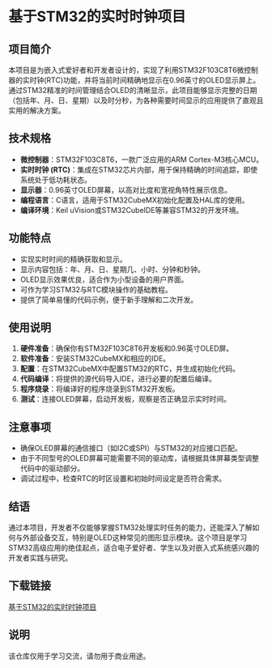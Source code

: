 # 基于STM32的实时时钟项目

## 项目简介

本项目是为嵌入式爱好者和开发者设计的，实现了利用STM32F103C8T6微控制器的实时钟(RTC)功能，并将当前时间精确地显示在0.96英寸的OLED显示屏上。通过STM32精准的时间管理结合OLED的清晰显示，此项目能够显示完整的日期（包括年、月、日、星期）以及时分秒，为各种需要时间显示的应用提供了直观且实用的解决方案。

## 技术规格

- **微控制器**：STM32F103C8T6，一款广泛应用的ARM Cortex-M3核心MCU。
- **实时时钟 (RTC)**：集成在STM32芯片内部，用于保持精确的时间追踪，即使系统处于低功耗状态。
- **显示器**：0.96英寸OLED屏幕，以高对比度和宽视角特性展示信息。
- **编程语言**：C语言，适用于STM32CubeMX初始化配置及HAL库的使用。
- **编译环境**：Keil uVision或STM32CubeIDE等兼容STM32的开发环境。

## 功能特点

- 实现实时时间的精确获取和显示。
- 显示内容包括：年、月、日、星期几、小时、分钟和秒钟。
- OLED显示效果优良，适合作为小型设备的用户界面。
- 可作为学习STM32与RTC模块操作的基础教程。
- 提供了简单易懂的代码示例，便于新手理解和二次开发。

## 使用说明

1. **硬件准备**：确保你有STM32F103C8T6开发板和0.96英寸OLED屏。
2. **软件准备**：安装STM32CubeMX和相应的IDE。
3. **配置**：在STM32CubeMX中配置STM32的RTC，并生成初始化代码。
4. **代码编译**：将提供的源代码导入IDE，进行必要的配置后编译。
5. **程序烧录**：将编译好的程序烧录到STM32开发板。
6. **测试**：连接OLED屏幕，启动开发板，观察是否正确显示实时时间。

## 注意事项

- 确保OLED屏幕的通信接口（如I2C或SPI）与STM32的对应接口匹配。
- 由于不同型号的OLED屏幕可能需要不同的驱动库，请根据具体屏幕类型调整代码中的驱动部分。
- 调试过程中，检查RTC的时区设置和初始时间设定是否符合需求。

## 结语

通过本项目，开发者不仅能够掌握STM32处理实时任务的能力，还能深入了解如何与外部设备交互，特别是OLED这种常见的图形显示模块。这个项目是学习STM32高级应用的绝佳起点，适合电子爱好者、学生以及对嵌入式系统感兴趣的开发者实践与研究。

## 下载链接
[基于STM32的实时时钟项目](https://pan.quark.cn/s/a9587442e862)

## 说明

该仓库仅用于学习交流，请勿用于商业用途。

